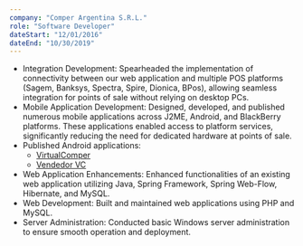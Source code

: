 ```yaml
---
company: "Comper Argentina S.R.L."
role: "Software Developer"
dateStart: "12/01/2016"
dateEnd: "10/30/2019"
---
```


- Integration Development: Spearheaded the implementation of connectivity between our web application and multiple POS platforms (Sagem, Banksys, Spectra, Spire, Dionica, BPos), allowing seamless integration for points of sale without relying on desktop PCs.
- Mobile Application Development: Designed, developed, and published numerous mobile applications across J2ME, Android, and BlackBerry platforms. These applications enabled access to platform services, significantly reducing the need for dedicated hardware at points of sale.
- Published Android applications:
	- [VirtualComper](https://play.google.com/store/apps/details?id=com.virtualcomper.ventas)
	- [Vendedor VC](https://play.google.com/store/apps/details?id=ar.com.comperargentina.virtualcomper.mobile.android.salesman)
- Web Application Enhancements: Enhanced functionalities of an existing web application utilizing Java, Spring Framework, Spring Web-Flow, Hibernate, and MySQL.
- Web Development: Built and maintained web applications using PHP and MySQL.
- Server Administration: Conducted basic Windows server administration to ensure smooth operation and deployment.
